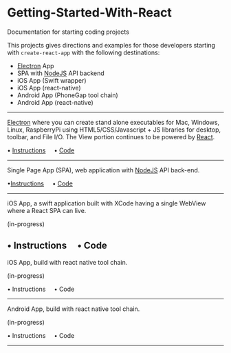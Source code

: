 # Getting-Started-With-React
Documentation for starting coding projects

This projects gives directions and examples for those developers starting with `create-react-app`
with the following destinations:
- [Electron] App
- SPA with [NodeJS] API backend
- iOS App (Swift wrapper)
- iOS App (react-native)
- Android App (PhoneGap tool chain)
- Android App (react-native)

-----------------------------

[Electron] where you can create stand alone executables for Mac, Windows, Linux, RaspberryPi using HTML5/CSS/Javascript + JS libraries for desktop, toolbar, and File I/O.  The View portion continues to be powered by [React].

&bull; [Instructions](Add-Electron.md) &nbsp;&nbsp;&nbsp; &bull; [Code](electron-example)

-----------------------------

Single Page App (SPA), web application with [NodeJS] API back-end.

&bull;[Instructions](Add-Node-Server-API.md) &nbsp;&nbsp;&nbsp; &bull; [Code](node-example)

-----------------------------

iOS App, a swift application built with XCode having a single WebView where a React SPA can live.

(in-progress)

&bull; Instructions &nbsp;&nbsp;&nbsp; &bull; Code
-----------------------------

iOS App, build with react native tool chain.

(in-progress)

&bull; Instructions &nbsp;&nbsp;&nbsp; &bull; Code

-----------------------------

Android App, build with react native tool chain.

(in-progress)

&bull; Instructions &nbsp;&nbsp;&nbsp; &bull; Code

-----------------------------



[React]: https://facebook.github.io/react/
[Electron]: http://electron.atom.io/
[NodeJS]: https://nodejs.org/
